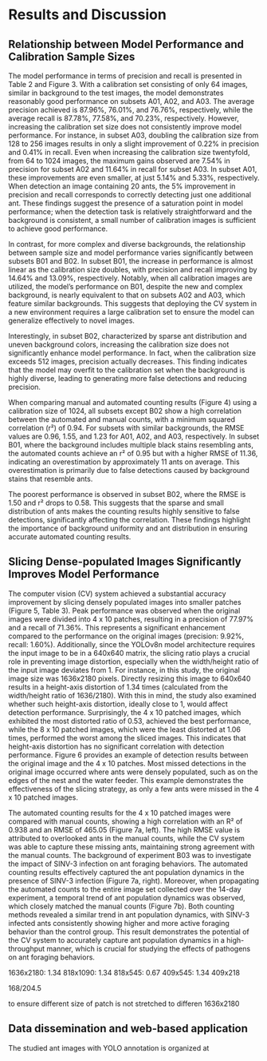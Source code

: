 # Results and Discussion

## Relationship between Model Performance and Calibration Sample Sizes

The model performance in terms of precision and recall is presented in Table 2 and Figure 3. With a calibration set consisting of only 64 images, similar in background to the test images, the model demonstrates reasonably good performance on subsets A01, A02, and A03. The average precision achieved is 87.96%, 76.01%, and 76.76%, respectively, while the average recall is 87.78%, 77.58%, and 70.23%, respectively. However, increasing the calibration set size does not consistently improve model performance. For instance, in subset A03, doubling the calibration size from 128 to 256 images results in only a slight improvement of 0.22% in precision and 0.41% in recall. Even when increasing the calibration size twentyfold, from 64 to 1024 images, the maximum gains observed are 7.54% in precision for subset A02 and 11.64% in recall for subset A03. In subset A01, these improvements are even smaller, at just 5.14% and 5.33%, respectively. When detection an image containing 20 ants, the 5% improvement in precision and recall corresponds to correctly detecting just one additional ant. These findings suggest the presence of a saturation point in model performance; when the detection task is relatively straightforward and the background is consistent, a small number of calibration images is sufficient to achieve good performance. 

In contrast, for more complex and diverse backgrounds, the relationship between sample size and model performance varies significantly between subsets B01 and B02. In subset B01, the increase in performance is almost linear as the calibration size doubles, with precision and recall improving by 14.64% and 13.09%, respectively. Notably, when all calibration images are utilized, the model’s performance on B01, despite the new and complex background, is nearly equivalent to that on subsets A02 and A03, which feature similar backgrounds. This suggests that deploying the CV system in a new environment requires a large calibration set to ensure the model can generalize effectively to novel images.

Interestingly, in subset B02, characterized by sparse ant distribution and uneven background colors, increasing the calibration size does not significantly enhance model performance. In fact, when the calibration size exceeds 512 images, precision actually decreases. This finding indicates that the model may overfit to the calibration set when the background is highly diverse, leading to generating more false detections and reducing precision.

When comparing manual and automated counting results (Figure 4) using a calibration size of 1024, all subsets except B02 show a high correlation between the automated and manual counts, with a minimum squared correlation (r²) of 0.94. For subsets with similar backgrounds, the RMSE values are 0.96, 1.55, and 1.23 for A01, A02, and A03, respectively. In subset B01, where the background includes multiple black stains resembling ants, the automated counts achieve an r² of 0.95 but with a higher RMSE of 11.36, indicating an overestimation by approximately 11 ants on average. This overestimation is primarily due to false detections caused by background stains that resemble ants.

The poorest performance is observed in subset B02, where the RMSE is 1.50 and r² drops to 0.58. This suggests that the sparse and small distribution of ants makes the counting results highly sensitive to false detections, significantly affecting the correlation. These findings highlight the importance of background uniformity and ant distribution in ensuring accurate automated counting results.


## Slicing Dense-populated Images Significantly Improves Model Performance

The computer vision (CV) system achieved a substantial accuracy improvement by slicing densely populated images into smaller patches (Figure 5, Table 3). Peak performance was observed when the original images were divided into 4 x 10 patches, resulting in a precision of 77.97% and a recall of 71.36%. This represents a significant enhancement compared to the performance on the original images (precision: 9.92%, recall: 1.60%). Additionally, since the YOLOv8n model architecture requires the input image to be in a 640x640 matrix, the slicing ratio plays a crucial role in preventing image distortion, especially when the width/height ratio of the input image deviates from 1. For instance, in this study, the original image size was 1636x2180 pixels. Directly resizing this image to 640x640 results in a height-axis distortion of 1.34 times (calculated from the width/height ratio of 1636/2180). With this in mind, the study also examined whether such height-axis distortion, ideally close to 1, would affect detection performance. Surprisingly, the 4 x 10 patched images, which exhibited the most distorted ratio of 0.53, achieved the best performance, while the 8 x 10 patched images, which were the least distorted at 1.06 times, performed the worst among the sliced images. This indicates that height-axis distortion has no significant correlation with detection performance. Figure 6 provides an example of detection results between the original image and the 4 x 10 patches. Most missed detections in the original image occurred where ants were densely populated, such as on the edges of the nest and the water feeder. This example demonstrates the effectiveness of the slicing strategy, as only a few ants were missed in the 4 x 10 patched images.

The automated counting results for the 4 x 10 patched images were compared with manual counts, showing a high correlation with an R² of 0.938 and an RMSE of 465.05 (Figure 7a, left). The high RMSE value is attributed to overlooked ants in the manual counts, while the CV system was able to capture these missing ants, maintaining strong agreement with the manual counts. The background of experiment B03 was to investigate the impact of SINV-3 infection on ant foraging behaviors. The automated counting results effectively captured the ant population dynamics in the presence of SINV-3 infection (Figure 7a, right). Moreover, when propagating the automated counts to the entire image set collected over the 14-day experiment, a temporal trend of ant population dynamics was observed, which closely matched the manual counts (Figure 7b). Both counting methods revealed a similar trend in ant population dynamics, with SINV-3 infected ants consistently showing higher and more active foraging behavior than the control group. This result demonstrates the potential of the CV system to accurately capture ant population dynamics in a high-throughput manner, which is crucial for studying the effects of pathogens on ant foraging behaviors.



1636x2180: 1.34
818x1090: 1.34
818x545: 0.67
409x545: 1.34
409x218

168/204.5

to ensure different size of patch is not stretched to differen
1636x2180

## Data dissemination and web-based application

The studied ant images with YOLO annotation is organized at 